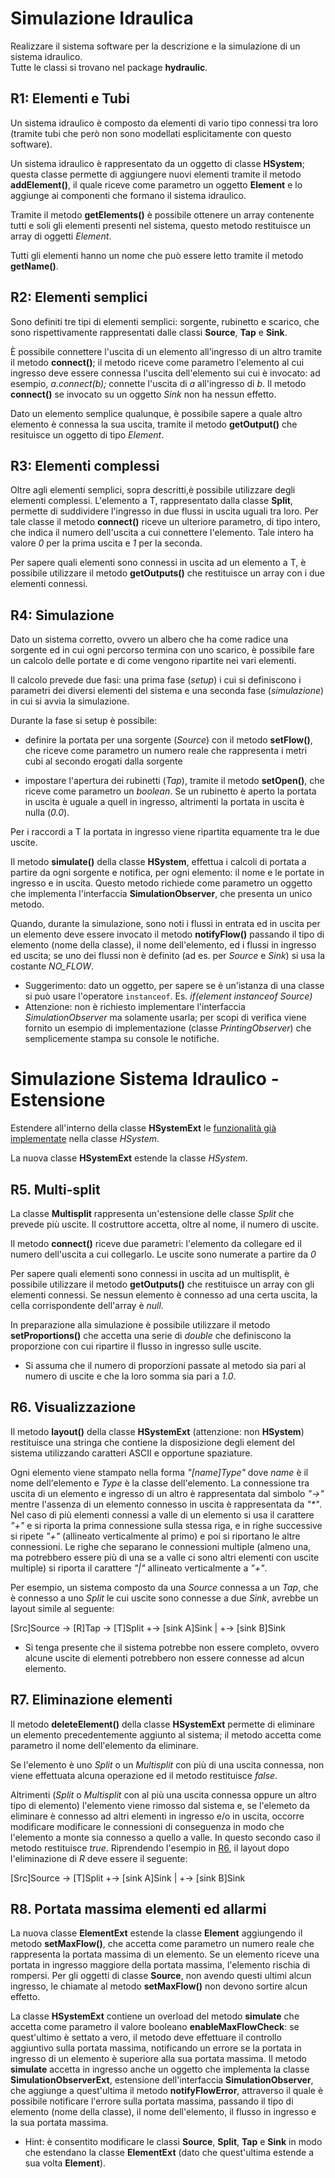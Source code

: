 Simulazione Idraulica
=====================

Realizzare il sistema software per la descrizione e la simulazione di un sistema idraulico.  
Tutte le classi si trovano nel package **hydraulic**.

R1: Elementi e Tubi
-------------------

Un sistema idraulico è composto da elementi di vario tipo connessi tra loro (tramite tubi che però non sono modellati esplicitamente con questo software).

Un sistema idraulico è rappresentato da un oggetto di classe **HSystem**; questa classe permette di aggiungere nuovi elementi tramite il metodo **addElement()**, il quale riceve come parametro un oggetto **Element** e lo aggiunge ai componenti che formano il sistema idraulico.

Tramite il metodo **getElements()** è possibile ottenere un array contenente tutti e soli gli elementi presenti nel sistema, questo metodo restituisce un array di oggetti _Element_.

Tutti gli elementi hanno un nome che può essere letto tramite il metodo **getName()**.

R2: Elementi semplici
---------------------

Sono definiti tre tipi di elementi semplici: sorgente, rubinetto e scarico, che sono rispettivamente rappresentati dalle classi **Source**, **Tap** e **Sink**.

È possibile connettere l'uscita di un elemento all'ingresso di un altro tramite il metodo **connect()**; il metodo riceve come parametro l'elemento al cui ingresso deve essere connessa l'uscita dell'elemento sui cui è invocato: ad esempio, _a.connect(b);_ connette l'uscita di _a_ all'ingresso di _b_. Il metodo **connect()** se invocato su un oggetto _Sink_ non ha nessun effetto.

Dato un elemento semplice qualunque, è possibile sapere a quale altro elemento è connessa la sua uscita, tramite il metodo **getOutput()** che resituisce un oggetto di tipo _Element_.

R3: Elementi complessi
----------------------

Oltre agli elementi semplici, sopra descritti,è possibile utilizzare degli elementi complessi. L'elemento a T, rappresentato dalla classe **Split**, permette di suddividere l'ingresso in due flussi in uscita uguali tra loro. Per tale classe il metodo **connect()** riceve un ulteriore parametro, di tipo intero, che indica il numero dell'uscita a cui connettere l'elemento. Tale intero ha valore _0_ per la prima uscita e _1_ per la seconda.

Per sapere quali elementi sono connessi in uscita ad un elemento a T, è possibile utilizzare il metodo **getOutputs()** che restituisce un array con i due elementi connessi.

R4: Simulazione
---------------

Dato un sistema corretto, ovvero un albero che ha come radice una sorgente ed in cui ogni percorso termina con uno scarico, è possibile fare un calcolo delle portate e di come vengono ripartite nei vari elementi.

Il calcolo prevede due fasi: una prima fase (_setup_) i cui si definiscono i parametri dei diversi elementi del sistema e una seconda fase (_simulazione_) in cui si avvia la simulazione.

Durante la fase si setup è possibile:

*   definire la portata per una sorgente (_Source_) con il metodo **setFlow()**, che riceve come parametro un numero reale che rappresenta i metri cubi al secondo erogati dalla sorgente
    
*   impostare l'apertura dei rubinetti (_Tap_), tramite il metodo **setOpen()**, che riceve come parametro un _boolean_. Se un rubinetto è aperto la portata in uscita è uguale a quell in ingresso, altrimenti la portata in uscita è nulla (_0.0_).
    

Per i raccordi a T la portata in ingresso viene ripartita equamente tra le due uscite.

Il metodo **simulate()** della classe **HSystem**, effettua i calcoli di portata a partire da ogni sorgente e notifica, per ogni elemento: il nome e le portate in ingresso e in uscita. Questo metodo richiede come parametro un oggetto che implementa l'interfaccia **SimulationObserver**, che presenta un unico metodo.

Quando, durante la simulazione, sono noti i flussi in entrata ed in uscita per un elemento deve essere invocato il metodo **notifyFlow()** passando il tipo di elemento (nome della classe), il nome dell'elemento, ed i flussi in ingresso ed uscita; se uno dei flussi non è definito (ad es. per _Source_ e _Sink_) si usa la costante _NO\_FLOW_.

*   Suggerimento: dato un oggetto, per sapere se è un'istanza di una classe si può usare l'operatore `instanceof`. Es. _if(element instanceof Source)_
*   Attenzione: non è richiesto implementare l'interfaccia _SimulationObserver_ ma solamente usarla; per scopi di verifica viene fornito un esempio di implementazione (classe _PrintingObserver_) che semplicemente stampa su console le notifiche.


Simulazione Sistema Idraulico - **Estensione**
==============================================

Estendere all'interno della classe **HSystemExt** le [funzionalità già implementate](Requisiti.html) nella classe _HSystem_.

La nuova classe **HSystemExt** estende la classe _HSystem_.

R5. Multi-split
---------------

La classe **Multisplit** rappresenta un'estensione delle classe _Split_ che prevede più uscite. Il costruttore accetta, oltre al nome, il numero di uscite.

Il metodo **connect()** riceve due parametri: l'elemento da collegare ed il numero dell'uscita a cui collegarlo. Le uscite sono numerate a partire da _0_

Per sapere quali elementi sono connessi in uscita ad un multisplit, è possibile utilizzare il metodo **getOutputs()** che restituisce un array con gli elementi connessi. Se nessun elemento è connesso ad una certa uscita, la cella corrispondente dell'array è _null_.

In preparazione alla simulazione è possibile utilizzare il metodo **setProportions()** che accetta una serie di _double_ che definiscono la proporzione con cui ripartire il flusso in ingresso sulle uscite.

*   Si assuma che il numero di proporzioni passate al metodo sia pari al numero di uscite e che la loro somma sia pari a _1.0_.

R6. Visualizzazione
-------------------

Il metodo **layout()** della classe **HSystemExt** (attenzione: non **HSystem**) restituisce una stringa che contiene la disposizione degli element del sistema utilizzando caratteri ASCII e opportune spaziature.

Ogni elemento viene stampato nella forma _"\[name\]Type"_ dove _name_ è il nome dell'elemento e _Type_ è la classe dell'elemento. La connessione tra uscita di un elemento e ingresso di un altro è rappresentata dal simbolo _"->"_ mentre l'assenza di un elemento connesso in uscita è rappresentata da _"\*"_. Nel caso di più elementi connessi a valle di un elemento si usa il carattere _"+"_ e si riporta la prima connessione sulla stessa riga, e in righe successive si ripete _"+"_ (allineato verticalmente al primo) e poi si riportano le altre connessioni. Le righe che separano le connessioni multiple (almeno una, ma potrebbero essere più di una se a valle ci sono altri elementi con uscite multiple) si riporta il carattere _"|"_ allineato verticalmente a _"+"_.

Per esempio, un sistema composto da una _Source_ connessa a un _Tap_, che è connesso a uno _Split_ le cui uscite sono connesse a due _Sink_, avrebbe un layout simile al seguente:

\[Src\]Source -> \[R\]Tap -> \[T\]Split +-> \[sink A\]Sink
                                  |
                                  +-> \[sink B\]Sink 

*   Si tenga presente che il sistema potrebbe non essere completo, ovvero alcune uscite di elementi potrebbero non essere connesse ad alcun elemento.

R7. Eliminazione elementi
-------------------------

Il metodo **deleteElement()** della classe **HSystemExt** permette di eliminare un elemento precedentemente aggiunto al sistema; il metodo accetta come parametro il nome dell'elemento da eliminare.

Se l'elemento è uno _Split_ o un _Multisplit_ con più di una uscita connessa, non viene effettuata alcuna operazione ed il metodo restituisce _false_.

Altrimenti (_Split_ o _Multisplit_ con al più una uscita connessa oppure un altro tipo di elemento) l'elemento viene rimosso dal sistema e, se l'elemeto da eliminare è connesso ad altri elementi in ingresso e/o in uscita, occorre modificare modificare le connessioni di conseguenza in modo che l'elemento a monte sia connesso a quello a valle. In questo secondo caso il metodo restituisce _true_. Riprendendo l'esempio in [R6](#r6), il layout dopo l'eliminazione di _R_ deve essere il seguente:

\[Src\]Source -> \[T\]Split +-> \[sink A\]Sink
                        |
                        +-> \[sink B\]Sink

R8. Portata massima elementi ed allarmi
---------------------------------------

La nuova classe **ElementExt** estende la classe **Element** aggiungendo il metodo **setMaxFlow()**, che accetta come parametro un numero reale che rappresenta la portata massima di un elemento. Se un elemento riceve una portata in ingresso maggiore della portata massima, l'elemento rischia di rompersi. Per gli oggetti di classe **Source**, non avendo questi ultimi alcun ingresso, le chiamate al metodo **setMaxFlow()** non devono sortire alcun effetto.

La classe **HSystemExt** contiene un overload del metodo **simulate** che accetta come parametro il valore booleano **enableMaxFlowCheck**: se quest'ultimo è settato a vero, il metodo deve effettuare il controllo aggiuntivo sulla portata massima, notificando un errore se la portata in ingresso di un elemento è superiore alla sua portata massima. Il metodo **simulate** accetta in ingresso anche un oggetto che implementa la classe **SimulationObserverExt**, estensione dell'interfaccia **SimulationObserver**, che aggiunge a quest'ultima il metodo **notifyFlowError**, attraverso il quale è possibile notificare l'errore sulla portata massima, passando il tipo di elemento (nome della classe), il nome dell'elemento, il flusso in ingresso e la sua portata massima.

*   Hint: è consentito modificare le classi **Source**, **Split**, **Tap** e **Sink** in modo che estendano la classe **ElementExt** (dato che quest'ultima estende a sua volta **Element**).
